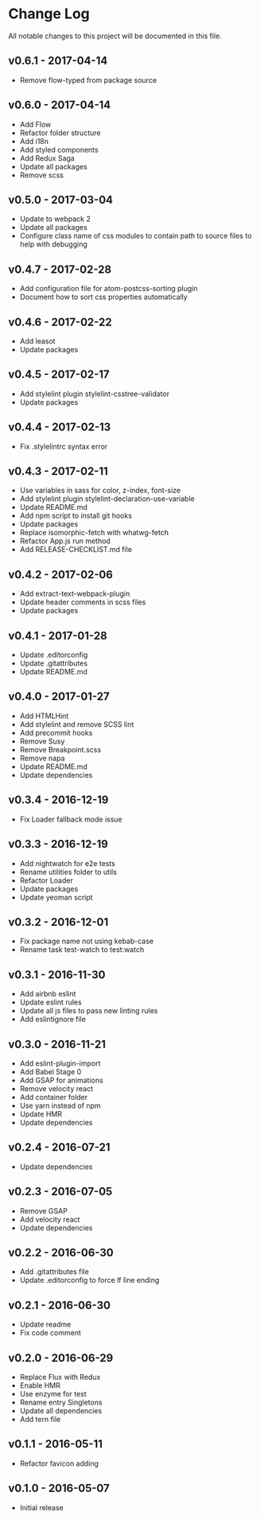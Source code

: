 # Change Log
All notable changes to this project will be documented in this file.

## v0.6.1 - 2017-04-14
- Remove flow-typed from package source

## v0.6.0 - 2017-04-14
- Add Flow
- Refactor folder structure
- Add i18n
- Add styled components
- Add Redux Saga
- Update all packages
- Remove scss

## v0.5.0 - 2017-03-04
- Update to webpack 2
- Update all packages
- Configure class name of css modules to contain path
  to source files to help with debugging

## v0.4.7 - 2017-02-28
- Add configuration file for atom-postcss-sorting plugin
- Document how to sort css properties automatically

## v0.4.6 - 2017-02-22
- Add leasot
- Update packages

## v0.4.5 - 2017-02-17
- Add stylelint plugin stylelint-csstree-validator
- Update packages

## v0.4.4 - 2017-02-13
- Fix .stylelintrc syntax error

## v0.4.3 - 2017-02-11
- Use variables in sass for color, z-index, font-size
- Add stylelint plugin stylelint-declaration-use-variable
- Update README.md
- Add npm script to install git hooks
- Update packages
- Replace isomorphic-fetch with whatwg-fetch
- Refactor App.js run method
- Add RELEASE-CHECKLIST.md file

## v0.4.2 - 2017-02-06
- Add extract-text-webpack-plugin
- Update header comments in scss files
- Update packages

## v0.4.1 - 2017-01-28
- Update .editorconfig
- Update .gitattributes
- Update README.md

## v0.4.0 - 2017-01-27
- Add HTMLHint
- Add stylelint and remove SCSS lint
- Add precommit hooks
- Remove Susy
- Remove Breakpoint.scss
- Remove napa
- Update README.md
- Update dependencies

## v0.3.4 - 2016-12-19
- Fix Loader fallback mode issue

## v0.3.3 - 2016-12-19
- Add nightwatch for e2e tests
- Rename utilities folder to utils
- Refactor Loader
- Update packages
- Update yeoman script

## v0.3.2 - 2016-12-01
- Fix package name not using kebab-case
- Rename task test-watch to test:watch

## v0.3.1 - 2016-11-30
- Add airbnb eslint
- Update eslint rules
- Update all js files to pass new linting rules
- Add eslintignore file

## v0.3.0 - 2016-11-21
- Add eslint-plugin-import
- Add Babel Stage 0
- Add GSAP for animations
- Remove velocity react
- Add container folder
- Use yarn instead of npm
- Update HMR
- Update dependencies

## v0.2.4 - 2016-07-21
- Update dependencies

## v0.2.3 - 2016-07-05
- Remove GSAP
- Add velocity react
- Update dependencies

## v0.2.2 - 2016-06-30
- Add .gitattributes file
- Update .editorconfig to force lf line ending

## v0.2.1 - 2016-06-30
- Update readme
- Fix code comment

## v0.2.0 - 2016-06-29
- Replace Flux with Redux
- Enable HMR
- Use enzyme for test
- Rename entry Singletons
- Update all dependencies
- Add tern file

## v0.1.1 - 2016-05-11
- Refactor favicon adding

## v0.1.0 - 2016-05-07
- Initial release
